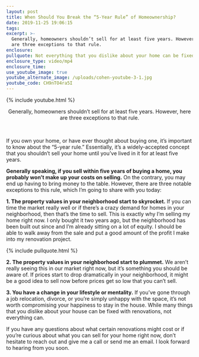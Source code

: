 ```yaml
---
layout: post
title: When Should You Break the “5-Year Rule” of Homeownership?
date: 2019-11-25 19:06:15
tags:
excerpt: >-
  Generally, homeowners shouldn’t sell for at least five years. However, here
  are three exceptions to that rule.
enclosure:
pullquote: Not everything that you dislike about your home can be fixed with renovations.
enclosure_type: video/mp4
enclosure_time:
use_youtube_image: true
youtube_alternate_image: /uploads/cohen-youtube-3-1.jpg
youtube_code: CH9nTO4ra5I
---
```


{% include youtube.html %}

<center>Generally, homeowners shouldn&rsquo;t sell for at least five years. However, here are three exceptions to that rule.</center>

&nbsp;

If you own your home, or have ever thought about buying one, it’s important to know about the “5-year rule.” Essentially, it’s a widely-accepted concept that you shouldn’t sell your home until you’ve lived in it for at least five years.

**Generally speaking, if you sell within five years of buying a home, you probably won’t make up your costs on selling.** On the contrary, you may end up having to bring money to the table. However, there are three notable exceptions to this rule, which I’m going to share with you today:

**1\. The property values in your neighborhood start to skyrocket.** If you can time the market really well or if there’s a crazy demand for homes in your neighborhood, then that’s the time to sell. This is exactly why I’m selling my home right now. I only bought it two years ago, but the neighborhood has been built out since and I’m already sitting on a lot of equity. I should be able to walk away from the sale and put a good amount of the profit I make into my renovation project.

{% include pullquote.html %}

**2\. The property values in your neighborhood start to plummet.** We aren’t really seeing this in our market right now, but it’s something you should be aware of. If prices start to drop dramatically in your neighborhood, it might be a good idea to sell now before prices get so low that you can’t sell.

**3\. You have a change in your lifestyle or mentality.** If you’ve gone through a job relocation, divorce, or you’re simply unhappy with the space, it’s not worth compromising your happiness to stay in the house. While many things that you dislike about your house can be fixed with renovations, not everything can.

If you have any questions about what certain renovations might cost or if you’re curious about what you can sell for your home right now, don’t hesitate to reach out and give me a call or send me an email. I look forward to hearing from you soon.